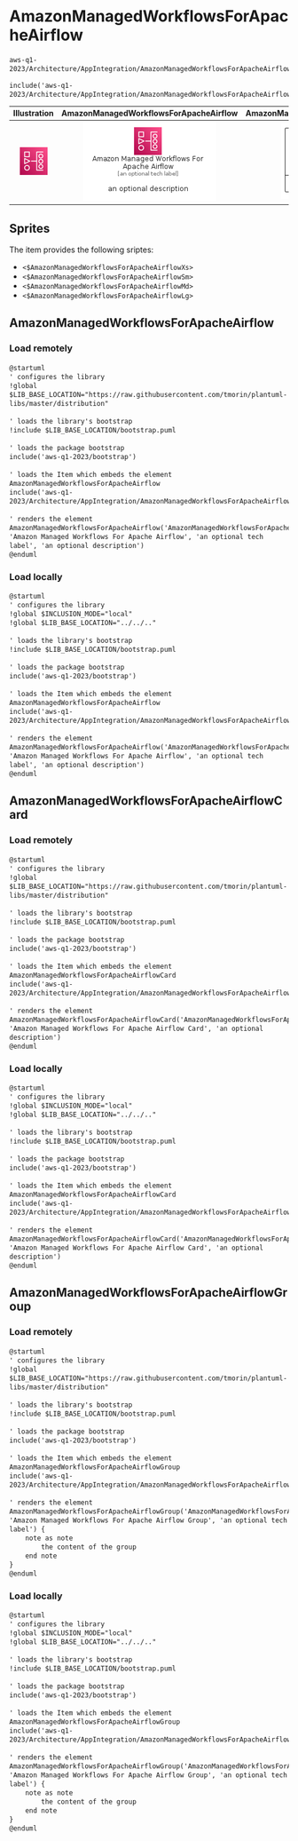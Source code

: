 # AmazonManagedWorkflowsForApacheAirflow


```text
aws-q1-2023/Architecture/AppIntegration/AmazonManagedWorkflowsForApacheAirflow
```

```text
include('aws-q1-2023/Architecture/AppIntegration/AmazonManagedWorkflowsForApacheAirflow')
```



| Illustration | AmazonManagedWorkflowsForApacheAirflow | AmazonManagedWorkflowsForApacheAirflowCard | AmazonManagedWorkflowsForApacheAirflowGroup |
| :---: | :---: | :---: | :---: |
| ![illustration for Illustration](../../../aws-q1-2023/Architecture/AppIntegration/AmazonManagedWorkflowsForApacheAirflow.png) | ![illustration for AmazonManagedWorkflowsForApacheAirflow](../../../aws-q1-2023/Architecture/AppIntegration/AmazonManagedWorkflowsForApacheAirflow.Local.png) | ![illustration for AmazonManagedWorkflowsForApacheAirflowCard](../../../aws-q1-2023/Architecture/AppIntegration/AmazonManagedWorkflowsForApacheAirflowCard.Local.png) | ![illustration for AmazonManagedWorkflowsForApacheAirflowGroup](../../../aws-q1-2023/Architecture/AppIntegration/AmazonManagedWorkflowsForApacheAirflowGroup.Local.png) |



## Sprites
The item provides the following sriptes:

- `<$AmazonManagedWorkflowsForApacheAirflowXs>`
- `<$AmazonManagedWorkflowsForApacheAirflowSm>`
- `<$AmazonManagedWorkflowsForApacheAirflowMd>`
- `<$AmazonManagedWorkflowsForApacheAirflowLg>`





## AmazonManagedWorkflowsForApacheAirflow

### Load remotely
```plantuml
@startuml
' configures the library
!global $LIB_BASE_LOCATION="https://raw.githubusercontent.com/tmorin/plantuml-libs/master/distribution"

' loads the library's bootstrap
!include $LIB_BASE_LOCATION/bootstrap.puml

' loads the package bootstrap
include('aws-q1-2023/bootstrap')

' loads the Item which embeds the element AmazonManagedWorkflowsForApacheAirflow
include('aws-q1-2023/Architecture/AppIntegration/AmazonManagedWorkflowsForApacheAirflow')

' renders the element
AmazonManagedWorkflowsForApacheAirflow('AmazonManagedWorkflowsForApacheAirflow', 'Amazon Managed Workflows For Apache Airflow', 'an optional tech label', 'an optional description')
@enduml
```

### Load locally
```plantuml
@startuml
' configures the library
!global $INCLUSION_MODE="local"
!global $LIB_BASE_LOCATION="../../.."

' loads the library's bootstrap
!include $LIB_BASE_LOCATION/bootstrap.puml

' loads the package bootstrap
include('aws-q1-2023/bootstrap')

' loads the Item which embeds the element AmazonManagedWorkflowsForApacheAirflow
include('aws-q1-2023/Architecture/AppIntegration/AmazonManagedWorkflowsForApacheAirflow')

' renders the element
AmazonManagedWorkflowsForApacheAirflow('AmazonManagedWorkflowsForApacheAirflow', 'Amazon Managed Workflows For Apache Airflow', 'an optional tech label', 'an optional description')
@enduml
```

## AmazonManagedWorkflowsForApacheAirflowCard

### Load remotely
```plantuml
@startuml
' configures the library
!global $LIB_BASE_LOCATION="https://raw.githubusercontent.com/tmorin/plantuml-libs/master/distribution"

' loads the library's bootstrap
!include $LIB_BASE_LOCATION/bootstrap.puml

' loads the package bootstrap
include('aws-q1-2023/bootstrap')

' loads the Item which embeds the element AmazonManagedWorkflowsForApacheAirflowCard
include('aws-q1-2023/Architecture/AppIntegration/AmazonManagedWorkflowsForApacheAirflow')

' renders the element
AmazonManagedWorkflowsForApacheAirflowCard('AmazonManagedWorkflowsForApacheAirflowCard', 'Amazon Managed Workflows For Apache Airflow Card', 'an optional description')
@enduml
```

### Load locally
```plantuml
@startuml
' configures the library
!global $INCLUSION_MODE="local"
!global $LIB_BASE_LOCATION="../../.."

' loads the library's bootstrap
!include $LIB_BASE_LOCATION/bootstrap.puml

' loads the package bootstrap
include('aws-q1-2023/bootstrap')

' loads the Item which embeds the element AmazonManagedWorkflowsForApacheAirflowCard
include('aws-q1-2023/Architecture/AppIntegration/AmazonManagedWorkflowsForApacheAirflow')

' renders the element
AmazonManagedWorkflowsForApacheAirflowCard('AmazonManagedWorkflowsForApacheAirflowCard', 'Amazon Managed Workflows For Apache Airflow Card', 'an optional description')
@enduml
```

## AmazonManagedWorkflowsForApacheAirflowGroup

### Load remotely
```plantuml
@startuml
' configures the library
!global $LIB_BASE_LOCATION="https://raw.githubusercontent.com/tmorin/plantuml-libs/master/distribution"

' loads the library's bootstrap
!include $LIB_BASE_LOCATION/bootstrap.puml

' loads the package bootstrap
include('aws-q1-2023/bootstrap')

' loads the Item which embeds the element AmazonManagedWorkflowsForApacheAirflowGroup
include('aws-q1-2023/Architecture/AppIntegration/AmazonManagedWorkflowsForApacheAirflow')

' renders the element
AmazonManagedWorkflowsForApacheAirflowGroup('AmazonManagedWorkflowsForApacheAirflowGroup', 'Amazon Managed Workflows For Apache Airflow Group', 'an optional tech label') {
    note as note
        the content of the group
    end note
}
@enduml
```

### Load locally
```plantuml
@startuml
' configures the library
!global $INCLUSION_MODE="local"
!global $LIB_BASE_LOCATION="../../.."

' loads the library's bootstrap
!include $LIB_BASE_LOCATION/bootstrap.puml

' loads the package bootstrap
include('aws-q1-2023/bootstrap')

' loads the Item which embeds the element AmazonManagedWorkflowsForApacheAirflowGroup
include('aws-q1-2023/Architecture/AppIntegration/AmazonManagedWorkflowsForApacheAirflow')

' renders the element
AmazonManagedWorkflowsForApacheAirflowGroup('AmazonManagedWorkflowsForApacheAirflowGroup', 'Amazon Managed Workflows For Apache Airflow Group', 'an optional tech label') {
    note as note
        the content of the group
    end note
}
@enduml
```

